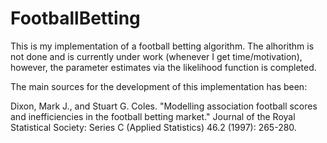 # FootballBetting
This is my implementation of a football betting algorithm. The alhorithm is not done and is currently under work (whenever I get time/motivation), however, the parameter estimates via the likelihood function is completed. 

The main sources for the development of this implementation has been:

Dixon, Mark J., and Stuart G. Coles. "Modelling association football scores and inefficiencies in the football betting market." Journal of the Royal Statistical Society: Series C (Applied Statistics) 46.2 (1997): 265-280.

